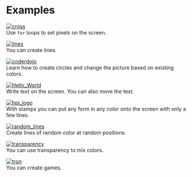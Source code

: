 Examples
========

[![cross](cross/cross.jpg)](cross#cross)  
Use `for` loops to set pixels on the screen.

[![lines](lines/lines.jpg)](lines#lines)  
You can create lines.

[![coderdojo](coderdojo/coderdojo.jpg)](coderdojo#coderdojo)  
Learn how to create circles and change the picture based on existing colors.

[![Hello_World](Hello_World/Hello_World.jpg)](Hello_World#hello_world)  
Write text on the screen. You can also move the text.

[![hpi_logo](hpi_logo/hpi_logo.jpg)](hpi_logo#hpi_logo)  
With stamps you can put any form in any color onto the screen with only a few lines.

[![random_lines](random_lines/random_lines.jpg)](random_lines#random_lines)  
Create lines of random color at random positions.

[![transparency](transparency/transparency.jpg)](transparency#transparency)  
You can use transparency to mix colors.

[![tron](tron/tron.jpg)](tron#tron)  
You can create games.


